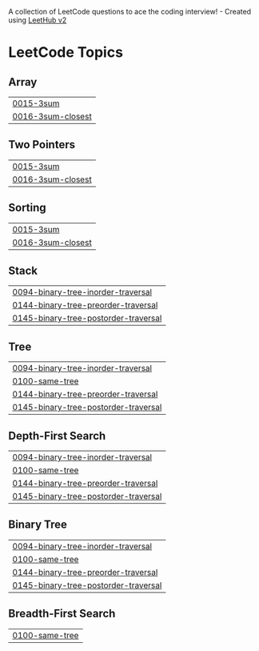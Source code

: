 A collection of LeetCode questions to ace the coding interview! - Created using [LeetHub v2](https://github.com/arunbhardwaj/LeetHub-2.0)
<!---LeetCode Topics Start-->
# LeetCode Topics
## Array
|  |
| ------- |
| [0015-3sum](https://github.com/tanissshhkaa/DSA-JAVA/tree/master/0015-3sum) |
| [0016-3sum-closest](https://github.com/tanissshhkaa/DSA-JAVA/tree/master/0016-3sum-closest) |
## Two Pointers
|  |
| ------- |
| [0015-3sum](https://github.com/tanissshhkaa/DSA-JAVA/tree/master/0015-3sum) |
| [0016-3sum-closest](https://github.com/tanissshhkaa/DSA-JAVA/tree/master/0016-3sum-closest) |
## Sorting
|  |
| ------- |
| [0015-3sum](https://github.com/tanissshhkaa/DSA-JAVA/tree/master/0015-3sum) |
| [0016-3sum-closest](https://github.com/tanissshhkaa/DSA-JAVA/tree/master/0016-3sum-closest) |
## Stack
|  |
| ------- |
| [0094-binary-tree-inorder-traversal](https://github.com/tanissshhkaa/DSA-JAVA/tree/master/0094-binary-tree-inorder-traversal) |
| [0144-binary-tree-preorder-traversal](https://github.com/tanissshhkaa/DSA-JAVA/tree/master/0144-binary-tree-preorder-traversal) |
| [0145-binary-tree-postorder-traversal](https://github.com/tanissshhkaa/DSA-JAVA/tree/master/0145-binary-tree-postorder-traversal) |
## Tree
|  |
| ------- |
| [0094-binary-tree-inorder-traversal](https://github.com/tanissshhkaa/DSA-JAVA/tree/master/0094-binary-tree-inorder-traversal) |
| [0100-same-tree](https://github.com/tanissshhkaa/DSA-JAVA/tree/master/0100-same-tree) |
| [0144-binary-tree-preorder-traversal](https://github.com/tanissshhkaa/DSA-JAVA/tree/master/0144-binary-tree-preorder-traversal) |
| [0145-binary-tree-postorder-traversal](https://github.com/tanissshhkaa/DSA-JAVA/tree/master/0145-binary-tree-postorder-traversal) |
## Depth-First Search
|  |
| ------- |
| [0094-binary-tree-inorder-traversal](https://github.com/tanissshhkaa/DSA-JAVA/tree/master/0094-binary-tree-inorder-traversal) |
| [0100-same-tree](https://github.com/tanissshhkaa/DSA-JAVA/tree/master/0100-same-tree) |
| [0144-binary-tree-preorder-traversal](https://github.com/tanissshhkaa/DSA-JAVA/tree/master/0144-binary-tree-preorder-traversal) |
| [0145-binary-tree-postorder-traversal](https://github.com/tanissshhkaa/DSA-JAVA/tree/master/0145-binary-tree-postorder-traversal) |
## Binary Tree
|  |
| ------- |
| [0094-binary-tree-inorder-traversal](https://github.com/tanissshhkaa/DSA-JAVA/tree/master/0094-binary-tree-inorder-traversal) |
| [0100-same-tree](https://github.com/tanissshhkaa/DSA-JAVA/tree/master/0100-same-tree) |
| [0144-binary-tree-preorder-traversal](https://github.com/tanissshhkaa/DSA-JAVA/tree/master/0144-binary-tree-preorder-traversal) |
| [0145-binary-tree-postorder-traversal](https://github.com/tanissshhkaa/DSA-JAVA/tree/master/0145-binary-tree-postorder-traversal) |
## Breadth-First Search
|  |
| ------- |
| [0100-same-tree](https://github.com/tanissshhkaa/DSA-JAVA/tree/master/0100-same-tree) |
<!---LeetCode Topics End-->